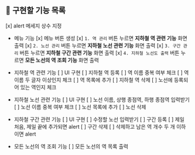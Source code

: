 ## 📌 구현할 기능 목록

[x] alert 메세지 상수 지정

- 메뉴 기능
  [x] 메뉴 버튼 생성
  [x] `1. 역 관리` 버튼 누르면 **지하철 역 관련 기능** 화면 출력
  [x] `2. 노선 관리` 버튼 누르면 **지하철 노선 관련 기능** 화면 출력
  [x] `3. 구간 관리` 버튼 누르면 **지하철 구간 관련 기능** 화면 출력
  [x] `4. 지하철 노선도 출력` 버튼 누르면 **모든 노선의 역 조회 기능** 화면 출력

- 지하철 역 관련 기능
  [ ] UI 구현
  [ ] 지하철 역 등록
  [ ] 역 이름 중복 여부 체크
  [ ] 역 이름 두 글자 이상인지 체크
  [ ] 역 목록에 추가
  [ ] 지하철 역 삭제
  [ ] 노선에 등록되어 있는 역인지 체크

- 지하철 노선 관련 기능
  [ ] UI 구현
  [ ] 노선 이름, 상행 종점역, 하행 종점역 입력받기
  [ ] 노선 이름 중복 여부 체크
  [ ] 노선 목록에 추가
  [ ] 노선 삭제

- 지하철 구간 관련 기능
  [ ] UI 구현
  [ ] 수정할 노선 입력받기
  [ ] 구간 등록
  [ ] 제일 처음, 제일 끝에 추가되면 alert
  [ ] 구간 삭제
  [ ] 삭제하고 남은 역 개수 두 개 이하이면 alert

- 모든 노선의 역 조회 기능
  [ ] 모든 노선의 역 목록 출력
